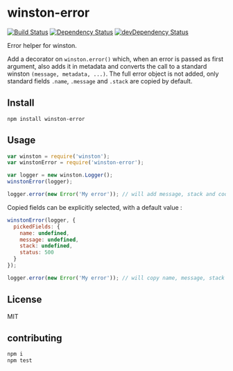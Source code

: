 # winston-error
[![Build Status](https://travis-ci.org/lemonde/winston-error.svg?branch=master)](https://travis-ci.org/lemonde/winston-error)
[![Dependency Status](https://david-dm.org/lemonde/winston-error.svg?theme=shields.io)](https://david-dm.org/lemonde/winston-error)
[![devDependency Status](https://david-dm.org/lemonde/winston-error/dev-status.svg?theme=shields.io)](https://david-dm.org/lemonde/winston-error#info=devDependencies)

Error helper for winston.

Add a decorator on `winston.error()` which, when an error is passed as first argument,
also adds it in metadata and converts the call to a standard winston `(message, metadata, ...)`.
The full error object is not added, only standard fields `.name`, `.message` and `.stack` are copied by default.


## Install

```
npm install winston-error
```

## Usage

```js
var winston = require('winston');
var winstonError = require('winston-error');

var logger = new winston.Logger();
winstonError(logger);

logger.error(new Error('My error')); // will add message, stack and code in meta
```

Copied fields can be explicitly selected, with a default value :

```js
winstonError(logger, {
  pickedFields: {
    name: undefined,
    message: undefined,
    stack: undefined,
    status: 500
  }
});

logger.error(new Error('My error')); // will copy name, message, stack and status in meta
```


## License

MIT


## contributing

```bash
npm i
npm test
```
